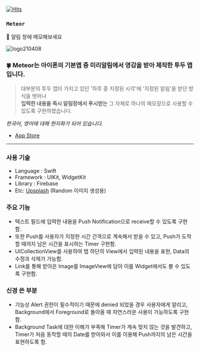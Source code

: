 [![Hits](https://hits.seeyoufarm.com/api/count/incr/badge.svg?url=https%3A%2F%2Fgithub.com%2Fsoduma%2FMeteor&count_bg=%23AA0909&title_bg=%230817A4&icon=hyundai.svg&icon_color=%23E7E7E7&title=&edge_flat=false)](https://hits.seeyoufarm.com)

### `Meteor`
📕 알림 창에 메모해보세요

![logo210408](https://user-images.githubusercontent.com/69476598/119452474-6053f080-bd71-11eb-840c-fbfa2998a811.png)

### 🍀 Meteor는 아이폰의 기본앱 중 미리알림에서 영감을 받아 제작한 투두 앱입니다.
>대부분의 투두 앱이 가지고 있던 '하루 중 지정된 시각'에 '지정된 알림'을 받던 방식을 벗어나   
>**입력한 내용을 즉시 알림창에서 푸시받는** 그 자체로 하나의 메모장으로 사용할 수 있도록 구현하였습니다.

*한국어, 영어에 대해 현지화가 되어 있습니다.*
- [App Store](https://apps.apple.com/kr/app/meteor/id1562989730)

---

### 사용 기술
- Language : Swift
- Framework : UIKit, WidgetKit
- Library : Firebase
- Etc: [Upsplash](https://source.unsplash.com/random) (Random 이미지 생성용) 

### 주요 기능
- 텍스트 필드에 입력한 내용을 Push Notification으로 receive할 수 있도록 구현함.
- 또한 Push를 사용자가 지정한 시간 간격으로 계속해서 받을 수 있고, Push가 도착할 때까지 남은 시간을 표시하는 Timer 구현함.
- UICollectionView를 사용하여 탭 하단의 View에서 입력된 내용을 표현, Data의 수정과 삭제가 가능함.
- Link를 통해 받아온 Image를 ImageView에 담아 이를 Widget에서도 볼 수 있도록 구현함.

### 신경 쓴 부분
- 기능상 Alert 권한이 필수적이기 때문에 denied 되었을 경우 사용자에게 알리고, Background에서 Foreground로 돌아올 때 자연스러운 사용이 가능하도록 구현함.
- Background Task에 대한 이해가 부족해 Timer가 계속 맞지 않는 것을 발견하고, Timer가 처음 동작할 때의 Date를 받아와서 이를 이용해 Push까지의 남은 시간을 표현하도록 함.

